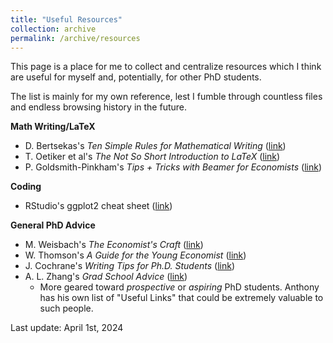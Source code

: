 ```yaml
---
title: "Useful Resources"
collection: archive
permalink: /archive/resources
---
```


This page is a place for me to collect and centralize resources which I think are useful for myself and, potentially, for other PhD students.

The list is mainly for my own reference, lest I fumble through countless files and endless browsing history in the future.

__Math Writing/LaTeX__
- D. Bertsekas's _Ten Simple Rules for Mathematical Writing_ (<a href="https://www.robots.ox.ac.uk/~PHST/Style/Ten_Rules.pdf" target="_blank">link</a>)
- T. Oetiker et al's _The Not So Short Introduction to LaTeX_ (<a href="https://tobi.oetiker.ch/lshort/lshort.pdf" target="_blank">link</a>)
- P. Goldsmith-Pinkham's _Tips + Tricks with Beamer for Economists_ (<a href="https://paulgp.github.io/beamer_tips.html" target="_blank">link</a>)

__Coding__
- RStudio's ggplot2 cheat sheet (<a href="https://rstudio.github.io/cheatsheets/data-visualization.pdf" target="_blank">link</a>)

__General PhD Advice__
- M. Weisbach's _The Economist's Craft_ (<a href="https://u.osu.edu/weisbach.2/a-field-guide-to-economics/" target="_blank">link</a>)
- W. Thomson's _A Guide for the Young Economist_ (<a href="https://mitpress.mit.edu/9780262700795/a-guide-for-the-young-economist/" target="_blank">link</a>)
- J. Cochrane's _Writing Tips for Ph.D. Students_ (<a href="https://static1.squarespace.com/static/5e6033a4ea02d801f37e15bb/t/5eda74919c44fa5f87452697/1591374993570/phd_paper_writing.pdf" target="_blank">link</a>)
- A. L. Zhang's _Grad School Advice_ (<a href="https://anthonyleezhang.github.io/gradschooladvice.html" target="_blank">link</a>)
  - More geared toward _prospective_ or _aspiring_ PhD students. Anthony has his own list of "Useful Links" that could be extremely valuable to such people.

Last update: April 1st, 2024
